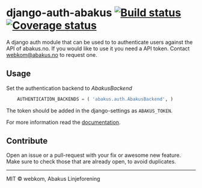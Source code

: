 # django-auth-abakus [![Build status](https://ci.frigg.io/badges/webkom/django-auth-abakus/)](https://ci.frigg.io/webkom/django-auth-abakus/last/) [![Coverage status](https://ci.frigg.io/badges/coverage/webkom/django-auth-abakus/)](https://ci.frigg.io/webkom/django-auth-abakus/last/)

A django auth module that can be used to to authenticate users against
the API of abakus.no. If you would like to use it you need a API token.
Contact webkom@abakus.no to request one.

## Usage
Set the authentication backend to *AbakusBackend*

```python
    AUTHENTICATION_BACKENDS = ( 'abakus.auth.AbakusBackend', )
```

The token should be added in the django-settings as `ABAKUS_TOKEN`.

For more information read the [documentation](http://django-auth-abakus.readthedocs.org/).


## Contribute
Open an issue or a pull-request with your fix or awesome new feature.
Make sure to check those that are already open, to avoid duplicates.

--------
MIT © webkom, Abakus Linjeforening

